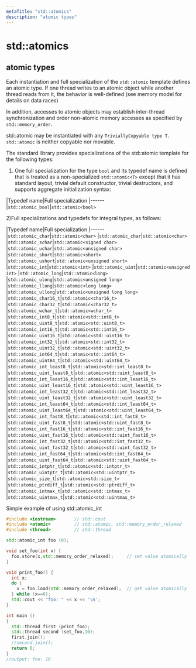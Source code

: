 ```yaml
---
metaTitle: "std::atomics"
description: "atomic types"
---
```


# std::atomics



## atomic types


Each instantiation and full specialization of the `std::atomic` template defines an atomic type. If one thread writes to an atomic object while another thread reads from it, the behavior is well-defined (see memory model for details on data races)

In addition, accesses to atomic objects may establish inter-thread synchronization and order non-atomic memory accesses as specified by `std::memory_order`.

std::atomic may be instantiated with any `TriviallyCopyable type T. std::atomic` is neither copyable nor movable.

The standard library provides specializations of the std::atomic template for the following types:

1. One full specialization for the type `bool` and its typedef name is defined that is treated as a non-specialized `std::atomic<T>` except that it has standard layout, trivial default constructor, trivial destructors, and supports aggregate initialization syntax:

|Typedef name|Full specialization
|------
|`std::atomic_bool`|`std::atomic<bool>`

2)Full specializations and typedefs for integral types, as follows:

|Typedef name|Full specialization
|------
|`std::atomic_char`|`std::atomic<char>`
|`std::atomic_char`|`std::atomic<char>`
|`std::atomic_schar`|`std::atomic<signed char>`
|`std::atomic_uchar`|`std::atomic<unsigned char>`
|`std::atomic_short`|`std::atomic<short>`
|`std::atomic_ushort`|`std::atomic<unsigned short>`
|`std::atomic_int`|`std::atomic<int>`
|`std::atomic_uint`|`std::atomic<unsigned int>`
|`std::atomic_long`|`std::atomic<long>`
|`std::atomic_ulong`|`std::atomic<unsigned long>`
|`std::atomic_llong`|`std::atomic<long long>`
|`std::atomic_ullong`|`std::atomic<unsigned long long>`
|`std::atomic_char16_t`|`std::atomic<char16_t>`
|`std::atomic_char32_t`|`std::atomic<char32_t>`
|`std::atomic_wchar_t`|`std::atomic<wchar_t>`
|`std::atomic_int8_t`|`std::atomic<std::int8_t>`
|`std::atomic_uint8_t`|`std::atomic<std::uint8_t>`
|`std::atomic_int16_t`|`std::atomic<std::int16_t>`
|`std::atomic_uint16_t`|`std::atomic<std::uint16_t>`
|`std::atomic_int32_t`|`std::atomic<std::int32_t>`
|`std::atomic_uint32_t`|`std::atomic<std::uint32_t>`
|`std::atomic_int64_t`|`std::atomic<std::int64_t>`
|`std::atomic_uint64_t`|`std::atomic<std::uint64_t>`
|`std::atomic_int_least8_t`|`std::atomic<std::int_least8_t>`
|`std::atomic_uint_least8_t`|`std::atomic<std::uint_least8_t>`
|`std::atomic_int_least16_t`|`std::atomic<std::int_least16_t>`
|`std::atomic_uint_least16_t`|`std::atomic<std::uint_least16_t>`
|`std::atomic_int_least32_t`|`std::atomic<std::int_least32_t>`
|`std::atomic_uint_least32_t`|`std::atomic<std::uint_least32_t>`
|`std::atomic_int_least64_t`|`std::atomic<std::int_least64_t>`
|`std::atomic_uint_least64_t`|`std::atomic<std::uint_least64_t>`
|`std::atomic_int_fast8_t`|`std::atomic<std::int_fast8_t>`
|`std::atomic_uint_fast8_t`|`std::atomic<std::uint_fast8_t>`
|`std::atomic_int_fast16_t`|`std::atomic<std::int_fast16_t>`
|`std::atomic_uint_fast16_t`|`std::atomic<std::uint_fast16_t>`
|`std::atomic_int_fast32_t`|`std::atomic<std::int_fast32_t>`
|`std::atomic_uint_fast32_t`|`std::atomic<std::uint_fast32_t>`
|`std::atomic_int_fast64_t`|`std::atomic<std::int_fast64_t>`
|`std::atomic_uint_fast64_t`|`std::atomic<std::uint_fast64_t>`
|`std::atomic_intptr_t`|`std::atomic<std::intptr_t>`
|`std::atomic_uintptr_t`|`std::atomic<std::uintptr_t>`
|`std::atomic_size_t`|`std::atomic<std::size_t>`
|`std::atomic_ptrdiff_t`|`std::atomic<std::ptrdiff_t>`
|`std::atomic_intmax_t`|`std::atomic<std::intmax_t>`
|`std::atomic_uintmax_t`|`std::atomic<std::uintmax_t>`

Simple example of using std::atomic_int

```cpp
#include <iostream>       // std::cout
#include <atomic>         // std::atomic, std::memory_order_relaxed
#include <thread>         // std::thread

std::atomic_int foo (0);

void set_foo(int x) {
  foo.store(x,std::memory_order_relaxed);     // set value atomically
}

void print_foo() {
  int x;
  do {
    x = foo.load(std::memory_order_relaxed);  // get value atomically
  } while (x==0);
  std::cout << "foo: " << x << '\n';
}

int main ()
{
  std::thread first (print_foo);
  std::thread second (set_foo,10);
  first.join();
  //second.join();
  return 0;
}
//output: foo: 10

```

